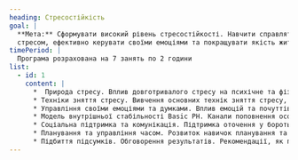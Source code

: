 ```yaml
---
heading: Стресостійкість
goal: |
  **Мета:** Сформувати високий рівень стресостійкості. Навчити справлятися зі
  стресом, ефективно керувати своїми емоціями та покращувати якість життя
timePeriod: |
  Програма розрахована на 7 занять по 2 години
list:
  - id: 1
    content: |
      *  Природа стресу. Вплив довготривалого стресу на психічне та фізичне здоров'я. Оцінка рівня стресу за допомогою опитувальників та тестів. Установки та життєві правила, що дозволяють регулювати рівень стресу
      * Техніки зняття стресу. Вивчення основних технік зняття стресу, таких як дихання, прогресивна релаксація м'язів, техніки EDRM і т.д. Обговорення ефективності різних методів та їх відповідності ситуації та потребам
      * Управління своїми емоціями та думками. Вплив емоцій та почуттів, вміння взаємодіяти з емоціями. Практичні вправи щодо розвитку навичок управління своїми думками
      * Модель внутрішньої стабільності Basic PH. Канали поповнення особистісних ресурсів. Визначення провідних каналів кожного учасника за допомогою анкет та практичної вправи. Планування способів відновлення особистісних ресурсів
      * Соціальна підтримка та комунікація. Підтримка оточення у боротьбі зі стресом. Можливі джерела підтримки. Розвиток навичок комунікації та вміння просити про допомогу. Особистісні кордони. Вміння відстоювати особисті межі, зберігаючи повагу до оточуючих
      * Планування та управління часом. Розвиток навичок планування та управління часом для зниження рівня стресу. Оптимізація часу у повсякденному житті. Підбір прийомів керування часом відповідно до індивідуальних особливостей. Вміння розставляти пріоритети
      * Підбиття підсумків. Обговорення результатів. Рекомендації, як підтримувати та розвивати свої навички в майбутньому. Тестування рівня стресу та тривоги для оцінки ефективності програми
---
```

